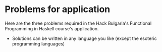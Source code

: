 # Problems for application
Here are the three problems required in the Hack Bulgaria's Functional Programming in Haskell course's application.

* Solutions can be written in any language you like (except the esoteric programming languages)
